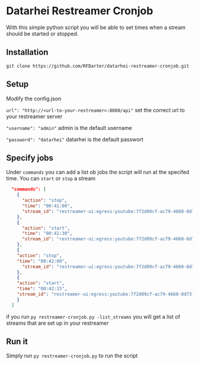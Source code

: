 # Datarhei Restreamer Cronjob

With this simple python script you will be able to set times when a stream should be started or stopped.

## Installation
`git clone https://github.com/RFDarter/datarhei-restreamer-cronjob.git`


## Setup

Modify the config.json

`url": "http://<url-to-your-restreamer>:8080/api"`
set the correct url to your restreamer server

`"username": "admin"`
admin is the default username

`"password": "datarhei"`
datarhei is the default passwort

## Specify jobs

Under `commands` you can add a list ob jobs the script will run at the specifed time.
You can `start` or `stop` a stream

```json
  "commands": [
    {
      "action": "stop",
      "time": "00:41:00",
      "stream_id": "restreamer-ui:egress:youtube:7f2d09cf-ac79-4660-8d73-74ec65d12d9e"
    },
    {
      "action": "start",
      "time": "00:41:30",
      "stream_id": "restreamer-ui:egress:youtube:7f2d09cf-ac79-4660-8d73-74ec65d12d9e"
    },
    {
    "action": "stop",
    "time": "00:42:00",
      "stream_id": "restreamer-ui:egress:youtube:7f2d09cf-ac79-4660-8d73-74ec65d12d9e"
    },
    {
    "action": "start",
    "time": "00:42:15",
    "stream_id": "restreamer-ui:egress:youtube:7f2d09cf-ac79-4660-8d73-74ec65d12d9e"
    }
  ]
```

if you run 
`py restreamer-cronjob.py -list_streams`
you will get a list of streams that are set up in your restreamer


## Run it

Simply run
`py restreamer-cronjob.py`
to run the script